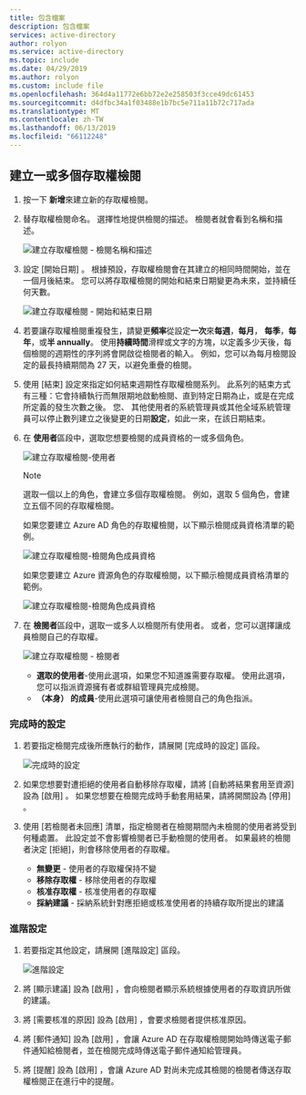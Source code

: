 ```yaml
---
title: 包含檔案
description: 包含檔案
services: active-directory
author: rolyon
ms.service: active-directory
ms.topic: include
ms.date: 04/29/2019
ms.author: rolyon
ms.custom: include file
ms.openlocfilehash: 364d4a11772e6bb72e2e258503f3cce49dc61453
ms.sourcegitcommit: d4dfbc34a1f03488e1b7bc5e711a11b72c717ada
ms.translationtype: MT
ms.contentlocale: zh-TW
ms.lasthandoff: 06/13/2019
ms.locfileid: "66112248"
---
```

## <a name="create-one-or-more-access-reviews"></a>建立一或多個存取權檢閱

1. 按一下 **新增**來建立新的存取權檢閱。

1. 替存取權檢閱命名。 選擇性地提供檢閱的描述。 檢閱者就會看到名稱和描述。

    ![建立存取權檢閱 - 檢閱名稱和描述](./media/active-directory-privileged-identity-management-access-reviews/name-description.png)

1. 設定 [開始日期]  。 根據預設，存取權檢閱會在其建立的相同時間開始，並在一個月後結束。 您可以將存取權檢閱的開始和結束日期變更為未來，並持續任何天數。

    ![建立存取權檢閱 - 開始和結束日期](./media/active-directory-privileged-identity-management-access-reviews/start-end-dates.png)

1. 若要讓存取權檢閱重複發生，請變更**頻率**從設定**一次**來**每週**，**每月**， **每季**，**每年**，或**半 annually**。 使用**持續時間**滑桿或文字的方塊，以定義多少天後，每個檢閱的週期性的序列將會開啟從檢閱者的輸入。 例如，您可以為每月檢閱設定的最長持續期間為 27 天，以避免重疊的檢閱。

1. 使用 [結束]  設定來指定如何結束週期性存取權檢閱系列。 此系列的結束方式有三種：它會持續執行而無限期地啟動檢閱、直到特定日期為止，或是在完成所定義的發生次數之後。 您、 其他使用者的系統管理員或其他全域系統管理員可以停止數列建立之後變更的日期**設定**，如此一來，在該日期結束。

1. 在 **使用者**區段中，選取您想要檢閱的成員資格的一或多個角色。

    ![建立存取權檢閱-使用者](./media/active-directory-privileged-identity-management-access-reviews/users.png)

    > [!NOTE]
    > 選取一個以上的角色，會建立多個存取權檢閱。 例如，選取 5 個角色，會建立五個不同的存取權檢閱。

    如果您要建立 Azure AD 角色的存取權檢閱，以下顯示檢閱成員資格清單的範例。

    ![建立存取權檢閱-檢閱角色成員資格](./media/active-directory-privileged-identity-management-access-reviews/review-membership.png)

    如果您要建立 Azure 資源角色的存取權檢閱，以下顯示檢閱成員資格清單的範例。

    ![建立存取權檢閱-檢閱角色成員資格](./media/active-directory-privileged-identity-management-access-reviews/review-membership-azure-resource-roles.png)

1. 在 **檢閱者**區段中，選取一或多人以檢閱所有使用者。 或者，您可以選擇讓成員檢閱自己的存取權。

    ![建立存取權檢閱 - 檢閱者](./media/active-directory-privileged-identity-management-access-reviews/reviewers.png)

    - **選取的使用者**-使用此選項，如果您不知道誰需要存取權。 使用此選項，您可以指派資源擁有者或群組管理員完成檢閱。
    - **（本身） 的成員**-使用此選項可讓使用者檢閱自己的角色指派。

### <a name="upon-completion-settings"></a>完成時的設定

1. 若要指定檢閱完成後所應執行的動作，請展開 [完成時的設定]  區段。

    ![完成時的設定](./media/active-directory-privileged-identity-management-access-reviews/upon-completion-settings.png)

1. 如果您想要對遭拒絕的使用者自動移除存取權，請將 [自動將結果套用至資源]  設為 [啟用]  。 如果您想要在檢閱完成時手動套用結果，請將開關設為 [停用]  。

1. 使用 [若檢閱者未回應]  清單，指定檢閱者在檢閱期間內未檢閱的使用者將受到何種處置。 此設定並不會影響檢閱者已手動檢閱的使用者。 如果最終的檢閱者決定 [拒絕]，則會移除使用者的存取權。

    - **無變更** - 使用者的存取權保持不變
    - **移除存取權** - 移除使用者的存取權
    - **核准存取權** - 核准使用者的存取權
    - **採納建議** - 採納系統針對應拒絕或核准使用者的持續存取所提出的建議

### <a name="advanced-settings"></a>進階設定

1. 若要指定其他設定，請展開 [進階設定]  區段。

    ![進階設定](./media/active-directory-privileged-identity-management-access-reviews/advanced-settings.png)

1. 將 [顯示建議]  設為 [啟用]  ，會向檢閱者顯示系統根據使用者的存取資訊所做的建議。

1. 將 [需要核准的原因]  設為 [啟用]  ，會要求檢閱者提供核准原因。

1. 將 [郵件通知]  設為 [啟用]  ，會讓 Azure AD 在存取權檢閱開始時傳送電子郵件通知給檢閱者，並在檢閱完成時傳送電子郵件通知給管理員。

1. 將 [提醒]  設為 [啟用]  ，會讓 Azure AD 對尚未完成其檢閱的檢閱者傳送存取權檢閱正在進行中的提醒。
